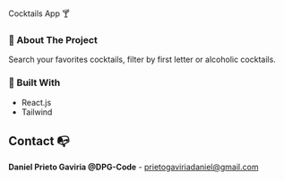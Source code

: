 Cocktails App 🍸

### 🥂 About The Project
Search your favorites cocktails, filter by first letter or alcoholic cocktails.

### 🥂 Built With
- React.js
- Tailwind

## Contact 📭

**Daniel Prieto Gaviria @DPG-Code** - prietogaviriadaniel@gmail.com
